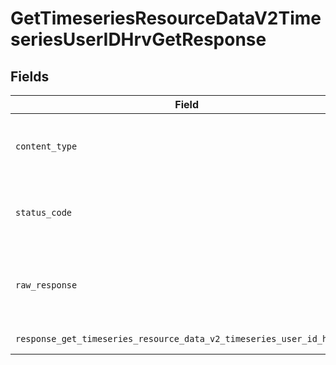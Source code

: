 # GetTimeseriesResourceDataV2TimeseriesUserIDHrvGetResponse


## Fields

| Field                                                                                      | Type                                                                                       | Required                                                                                   | Description                                                                                |
| ------------------------------------------------------------------------------------------ | ------------------------------------------------------------------------------------------ | ------------------------------------------------------------------------------------------ | ------------------------------------------------------------------------------------------ |
| `content_type`                                                                             | *str*                                                                                      | :heavy_check_mark:                                                                         | HTTP response content type for this operation                                              |
| `status_code`                                                                              | *int*                                                                                      | :heavy_check_mark:                                                                         | HTTP response status code for this operation                                               |
| `raw_response`                                                                             | [requests.Response](https://requests.readthedocs.io/en/latest/api/#requests.Response)      | :heavy_check_mark:                                                                         | Raw HTTP response; suitable for custom response parsing                                    |
| `response_get_timeseries_resource_data_v2_timeseries_user_id_hrv_get`                      | List[[shared.ClientFacingHRVTimeseries](../../models/shared/clientfacinghrvtimeseries.md)] | :heavy_minus_sign:                                                                         | Successful Response                                                                        |